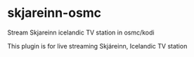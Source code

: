 # skjareinn-osmc
Stream Skjareinn icelandic TV station in osmc/kodi

This plugin is for live streaming Skjáreinn, Icelandic TV station
